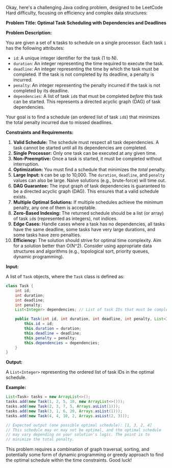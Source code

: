 Okay, here's a challenging Java coding problem, designed to be LeetCode Hard difficulty, focusing on efficiency and complex data structures:

**Problem Title:  Optimal Task Scheduling with Dependencies and Deadlines**

**Problem Description:**

You are given a set of `N` tasks to schedule on a single processor. Each task `i` has the following attributes:

*   `id`: A unique integer identifier for the task (1 to N).
*   `duration`: An integer representing the time required to execute the task.
*   `deadline`: An integer representing the time by which the task must be completed.  If the task is not completed by its deadline, a penalty is incurred.
*   `penalty`: An integer representing the penalty incurred if the task is not completed by its deadline.
*   `dependencies`: A list of task `id`s that must be completed *before* this task can be started. This represents a directed acyclic graph (DAG) of task dependencies.

Your goal is to find a schedule (an ordered list of task `id`s) that minimizes the total penalty incurred due to missed deadlines.

**Constraints and Requirements:**

1.  **Valid Schedule:** The schedule must respect all task dependencies. A task cannot be started until all its dependencies are completed.
2.  **Single Processor:** Only one task can be executed at any given time.
3.  **Non-Preemptive:** Once a task is started, it must be completed without interruption.
4.  **Optimization:** You must find a schedule that minimizes the *total* penalty.
5.  **Large Input:** `N` can be up to 10,000.  The `duration`, `deadline`, and `penalty` values can also be large.  Naive solutions (e.g., brute-force) will time out.
6.  **DAG Guarantee:** The input graph of task dependencies is guaranteed to be a directed acyclic graph (DAG). This ensures that a valid schedule exists.
7.  **Multiple Optimal Solutions:** If multiple schedules achieve the minimum penalty, any one of them is acceptable.
8.  **Zero-Based Indexing:** The returned schedule should be a list (or array) of task `id`s (represented as integers), not indices.
9.  **Edge Cases:** Handle cases where a task has no dependencies, all tasks have the same deadline, some tasks have very large durations, and some tasks have zero penalties.
10. **Efficiency:** The solution should strive for optimal time complexity. Aim for a solution better than O(N^2).  Consider using appropriate data structures and algorithms (e.g., topological sort, priority queues, dynamic programming).

**Input:**

A list of `Task` objects, where the `Task` class is defined as:

```java
class Task {
    int id;
    int duration;
    int deadline;
    int penalty;
    List<Integer> dependencies; // List of task IDs that must be completed before this task

    public Task(int id, int duration, int deadline, int penalty, List<Integer> dependencies) {
        this.id = id;
        this.duration = duration;
        this.deadline = deadline;
        this.penalty = penalty;
        this.dependencies = dependencies;
    }
}
```

**Output:**

A `List<Integer>` representing the ordered list of task IDs in the optimal schedule.

**Example:**

```java
List<Task> tasks = new ArrayList<>();
tasks.add(new Task(1, 2, 5, 10, new ArrayList<>()));
tasks.add(new Task(2, 3, 7, 5, Arrays.asList(1)));
tasks.add(new Task(3, 1, 6, 20, Arrays.asList(1)));
tasks.add(new Task(4, 4, 10, 2, Arrays.asList(2, 3)));

// Expected output (one possible optimal schedule): [1, 3, 2, 4]
// This schedule may or may not be optimal, and the optimal schedule
// may vary depending on your solution's logic. The point is to 
// minimize the total penalty.
```

This problem requires a combination of graph traversal, sorting, and potentially some form of dynamic programming or greedy approach to find the optimal schedule within the time constraints. Good luck!
